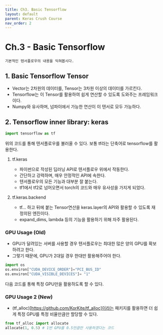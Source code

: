 ```yaml
---
title: Ch3. Basic Tensorflow
layout: default
parent: Keras Crush Course
nav_order: 2
---
```


# Ch.3 - Basic Tensorflow
    기본적인 텐서플로우의 내용을 익혀봅시다.
    
## 1. Basic Tensorflow Tensor
* Vector는 2차원의 데이터를, Tensor는 3차원 이상의 데이터를 가르킨다.
* Tensorflow는 이 Tensor를 활용하여 쉽게 연산할 수 있도록 도와주는 프레임워크이다.
* Numpy와 유사하며, 넘파이에서 가능한 연산이 이 텐서로 모두 가능하다.

## 2. Tensorflow inner library: keras

```python
import tensorflow as tf
```

위의 코드를 통해 텐서플로우를 불러올 수 있다.
보통 tf라는 단축어로 tensorflow를 활용한다.

1. tf.keras
    + 파이썬으로 작성된 딥러닝 API로 텐서플로우 위에서 작동한다.
    + 간단하고 강력하며, 매우 안정적인 API에 속한다.
    + 텐서플로우의 모든 기능과 대부분 잘 붙는다.
    + tf1에서 tf2로 넘어오면서 torch의 코드와 매우 유사성을 가지게 되었다.

2. tf.keras.backend
    + tf... 하고 뒤에 붙는 Tensor연산을 keras.layer의 API와 활용할 수 있도록 재정의된 엔진이다.
    + expand_dims, lambda 등의 기능을 활용하기 위해 자주 활용된다.

### GPU Usage (Old)
* GPU가 달려있는 서버를 사용할 경우 텐서플로우는 최대한 많은 양의 GPU를 확보하려고 한다.
* 그렇기 때문에, GPU가 2대일 경우 한대만 활용해주어야 한다.
```python
import os
os.environ["CUDA_DEVICE_ORDER"]="PCI_BUS_ID"
os.environ["CUDA_VISIBLE_DEVICES"]= "1"
```
다음 코드를 통해 특정 GPU만을 활용하도록 할 수 있다.

### GPU Usage 2 (New)
* (tf_alloc)[https://github.com/KorKite/tf_alloc]이라는 패키지를 활용하면 더 쉽게 특정 GPU를 특정 비율만큼만 할당할 수 있다.
```python
from tf_alloc import allocate
allocate(1, 0.5) # 1번 GPU를 0.5만큼만 사용하겠다는 코드
```
